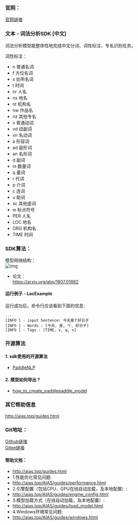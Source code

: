 ### 官网：
[官网链接](http://www.aias.top/)



### 文本 - 词法分析SDK [中文]
词法分析模型能整体性地完成中文分词、词性标注、专名识别任务。

词性标注：
- n 普通名词
- f 方位名词
- s 处所名词
- t 时间
- nr 人名
- ns 地名
- nt 机构名
- nw 作品名
- nz 其他专名
- v 普通动词
- vd 动副词
- vn 名动词
- a 形容词
- ad 副形词
- an 名形词
- d 副词
- m 数量词
- q 量词
- r 代词
- p 介词
- c 连词
- u 助词
- xc 其他虚词
- w 标点符号
- PER 人名
- LOC 地名
- ORG 机构名
- TIME 时间


### SDK算法：
模型网络结构：   
![img](https://aias-home.oss-cn-beijing.aliyuncs.com/AIAS/nlp_sdks/lac_network.png)

- 论文：     
https://arxiv.org/abs/1807.01882

#### 运行例子 - LacExample
运行成功后，命令行应该看到下面的信息:
```text
...
[INFO ] - input Sentence: 今天是个好日子
[INFO ] - Words : [今天, 是, 个, 好日子]
[INFO ] - Tags : [TIME, v, q, n]
```


### 开源算法
#### 1. sdk使用的开源算法
- [PaddleNLP](https://github.com/PaddlePaddle/PaddleNLP)
#### 2. 模型如何导出 ?
- [how_to_create_paddlepaddle_model](http://docs.djl.ai/docs/paddlepaddle/how_to_create_paddlepaddle_model_zh.html)


### 其它帮助信息
http://aias.top/guides.html



### Git地址：   
[Github链接](https://github.com/mymagicpower/AIAS)    
[Gitee链接](https://gitee.com/mymagicpower/AIAS)   


#### 帮助文档：
- http://aias.top/guides.html
- 1.性能优化常见问题:
- http://aias.top/AIAS/guides/performance.html
- 2.引擎配置（包括CPU，GPU在线自动加载，及本地配置）:
- http://aias.top/AIAS/guides/engine_config.html
- 3.模型加载方式（在线自动加载，及本地配置）:
- http://aias.top/AIAS/guides/load_model.html
- 4.Windows环境常见问题:
- http://aias.top/AIAS/guides/windows.html